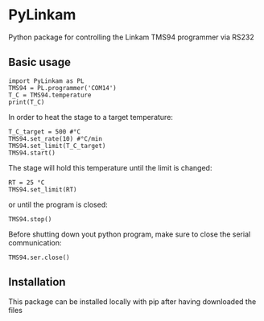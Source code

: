 # PyLinkam
Python package for controlling the Linkam TMS94 programmer via RS232
 
## Basic usage 

```
import PyLinkam as PL
TMS94 = PL.programmer('COM14')
T_C = TMS94.temperature
print(T_C)
```

In order to heat the stage to a target temperature: 
``` 
T_C_target = 500 #°C
TMS94.set_rate(10) #°C/min
TMS94.set_limit(T_C_target)
TMS94.start()
```

The stage will hold this temperature until the limit is changed: 
```
RT = 25 °C
TMS94.set_limit(RT)
```

or until the program is closed: 
```
TMS94.stop()
```

Before shutting down yout python program, make sure to close the serial communication: 
```
TMS94.ser.close()
```

## Installation 

This package can be installed locally with pip after having downloaded the files
